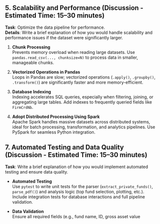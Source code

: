 ## 5. Scalability and Performance (Discussion - Estimated Time: 15–30 minutes)

**Task**: Optimize the data pipeline for performance.  
**Details**: Write a brief explanation of how you would handle scalability and performance issues if the dataset were significantly larger.

1. **Chunk Processing**  
   Prevents memory overload when reading large datasets. Use `pandas.read_csv(..., chunksize=N)` to process data in smaller, manageable chunks.

2. **Vectorized Operations in Pandas**  
   Loops in Pandas are slow; vectorized operations (`.apply()`, `.groupby()`, `.transform()`) are significantly faster and more memory-efficient.

3. **Database Indexing**  
   Indexing accelerates SQL queries, especially when filtering, joining, or aggregating large tables. Add indexes to frequently queried fields like `FirmCrdNb`.

4. **Adopt Distributed Processing Using Spark**  
   Apache Spark handles massive datasets across distributed systems, ideal for batch processing, transformation, and analytics pipelines. Use PySpark for seamless Python integration.



## 7. Automated Testing and Data Quality (Discussion - Estimated Time: 15–30 minutes)

**Task**: Write a brief explanation of how you would implement automated testing and ensure data quality.

- **Automated Testing**  
  Use `pytest` to write unit tests for the parser (`extract_private_funds()`, `parse_pdf()`) and analysis logic (top fund selection, plotting, etc.). Include integration tests for database interactions and full pipeline validation.

- **Data Validation**  
  Ensure all required fields (e.g., fund name, ID, gross asset value
